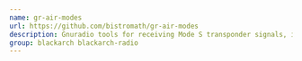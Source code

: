 ```yaml
---
name: gr-air-modes
url: https://github.com/bistromath/gr-air-modes
description: Gnuradio tools for receiving Mode S transponder signals, including ADS-B.
group: blackarch blackarch-radio
---
```


